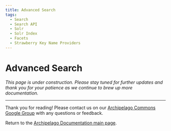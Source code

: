 ```yaml
---
title: Advanced Search
tags:
  - Search
  - Search API
  - Solr
  - Solr Index
  - Facets
  - Strawberry Key Name Providers
---
```


# Advanced Search

*This page is under construction. Please stay tuned for further updates and thank you for your patience as we continue to brew up more documentation.*



___

Thank you for reading! Please contact us on our [Archipelago Commons Google Group](https://groups.google.com/forum/#!forum/archipelago-commons) with any questions or feedback.

Return to the [Archipelago Documentation main page](index.md).